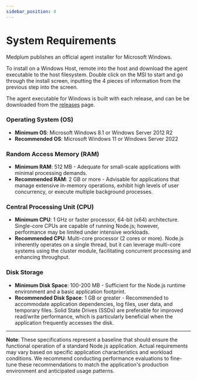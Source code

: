 ```yaml
---
sidebar_position: 4
---
```


# System Requirements

Medplum publishes an official agent installer for Microsoft Windows.

To install on a Windows Host, remote into the host and download the agent executable to the host filesystem. Double click on the MSI to start and go through the install screen, inputting the 4 pieces of information from the previous step into the screen.

The agent executable for Windows is built with each release, and can be be downloaded from the [releases](https://github.com/medplum/medplum/releases) page.

### Operating System (OS)

- **Minimum OS**: Microsoft Windows 8.1 or Windows Server 2012 R2
- **Recommended OS**: Microsoft Windows 11 or Windows Server 2022

### Random Access Memory (RAM)

- **Minimum RAM**: 512 MB - Adequate for small-scale applications with minimal processing demands.
- **Recommended RAM**: 2 GB or more - Advisable for applications that manage extensive in-memory operations, exhibit high levels of user concurrency, or execute multiple background processes.

### Central Processing Unit (CPU)

- **Minimum CPU**: 1 GHz or faster processor, 64-bit (x64) architecture. Single-core CPUs are capable of running Node.js; however, performance may be limited under intensive workloads.
- **Recommended CPU**: Multi-core processor (2 cores or more). Node.js inherently operates on a single thread, but it can leverage multi-core systems using the cluster module, facilitating concurrent processing and enhancing throughput.

### Disk Storage

- **Minimum Disk Space**: 100-200 MB - Sufficient for the Node.js runtime environment and a basic application footprint.
- **Recommended Disk Space**: 1 GB or greater - Recommended to accommodate application dependencies, log files, user data, and temporary files. Solid State Drives (SSDs) are preferable for improved read/write performance, which is particularly beneficial when the application frequently accesses the disk.

---

**Note**: These specifications represent a baseline that should ensure the functional operation of a standard Node.js application. Actual requirements may vary based on specific application characteristics and workload conditions. We recommend conducting performance evaluations to fine-tune these recommendations to match the application's production environment and anticipated usage patterns.
